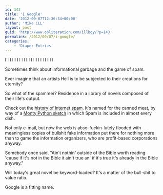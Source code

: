 ```yaml
---
id: 143
title: 'I Google'
date: '2012-09-07T12:36:34+00:00'
author: 'Mike iLL'
layout: post
guid: 'http://www.obliteration.com/illboy/?p=143'
permalink: /2012/09/07/i-google/
categories:
    - 'Diaper Entries'
---
```


I I I I I I I I I I I I I I I I I I I I I

Sometimes think about informational garbage and the game of spam.

Ever imagine that an artists Hell is to be subjected to their creations for eternity?

So what of the spammer? Residence in a library of novels composed of their life's output.

Check out the <a title="Internet Spam WIkipedia" href="http://en.wikipedia.org/wiki/Spam_%28electronic%29" target="_blank" rel="noopener noreferrer">history of internet spam</a>. It's named for the canned meat, by way of a <a title="Spam (Monty Python)" href="http://en.wikipedia.org/wiki/Spam_%28Monty_Python%29">Monty Python sketch</a> in which Spam is included in almost every dish.

Not only e-mail, but now the web is abso-fuckin-lutely flooded with meaningless copies of bullshit fake information put there for nothing more than to game the information organizers, who are profit-based corporations anyway.

Somebody once said, "Ain't nothin' outside of the Bible worth reading 'cause if it's not in the Bible it ain't true an' if it's true it's already in the Bible anyway."

Will today's great novel be keyword-loaded? It's a matter of the bull-shit to value ratio.

Google is a fitting name.
